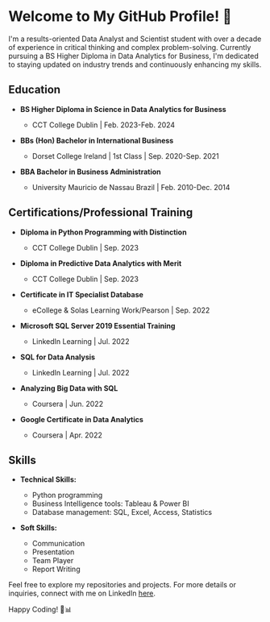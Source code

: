 # Welcome to My GitHub Profile! 👋

I'm a results-oriented Data Analyst and Scientist student with over a decade of experience in critical thinking and complex problem-solving. Currently pursuing a BS Higher Diploma in Data Analytics for Business, I'm dedicated to staying updated on industry trends and continuously enhancing my skills.

## Education
- **BS Higher Diploma in Science in Data Analytics for Business**
  - CCT College Dublin | Feb. 2023-Feb. 2024

- **BBs (Hon) Bachelor in International Business**
  - Dorset College Ireland | 1st Class | Sep. 2020-Sep. 2021

- **BBA Bachelor in Business Administration**
  - University Mauricio de Nassau Brazil | Feb. 2010-Dec. 2014

## Certifications/Professional Training
- **Diploma in Python Programming with Distinction**
  - CCT College Dublin | Sep. 2023

- **Diploma in Predictive Data Analytics with Merit**
  - CCT College Dublin | Sep. 2023

- **Certificate in IT Specialist Database**
  - eCollege & Solas Learning Work/Pearson | Sep. 2022

- **Microsoft SQL Server 2019 Essential Training**
  - LinkedIn Learning | Jul. 2022

- **SQL for Data Analysis**
  - LinkedIn Learning | Jul. 2022

- **Analyzing Big Data with SQL**
  - Coursera | Jun. 2022

- **Google Certificate in Data Analytics**
  - Coursera | Apr. 2022

## Skills
- **Technical Skills:**
  - Python programming
  - Business Intelligence tools: Tableau & Power BI
  - Database management: SQL, Excel, Access, Statistics

- **Soft Skills:**
  - Communication
  - Presentation
  - Team Player
  - Report Writing

Feel free to explore my repositories and projects. For more details or inquiries, connect with me on LinkedIn [here](https://www.linkedin.com/in/natalia-de-oliveira-rodrigues).

Happy Coding! 🚀📊
